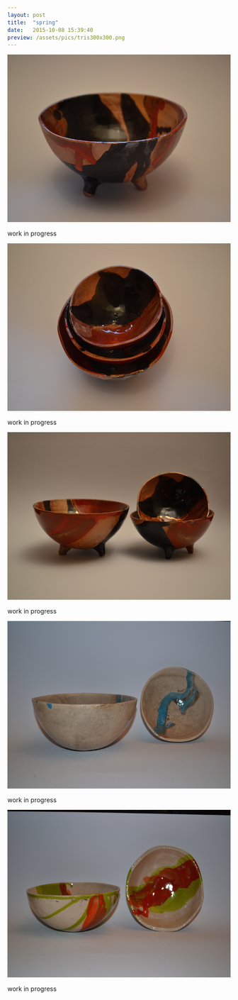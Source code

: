 ```yaml
---
layout: post
title:  "spring"
date:   2015-10-08 15:39:40
preview: /assets/pics/tris300x300.png
---
```


![La mia ciotolotta](/assets/pics/trissingolo800x600.png)

work in progress

![La mia ciotolotta](/assets/pics/trisdettagli800x600.png)

work in progress

![La mia ciotolotta](/assets/pics/spring9-800x600.png)

work in progress

![La mia ciotolotta](/assets/pics/spring4-800x600.png)

work in progress

![La mia ciotolotta](/assets/pics/spring6-800x600.png)

work in progress


